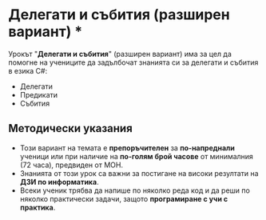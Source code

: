 # Делегати и събития (разширен вариант) *

Урокът "**Делегати и събития**" (разширен вариант) има за цел да помогне на учениците да задълбочат знанията си за делегати и събития в езика C#:
 - Делегати
 - Предикати
 - Събития

## Методически указания
  - Този вариант на темата е **препоръчителен** за **по-напреднали** ученици или при наличие на **по-голям брой часове** от минималния (72 часа), предвиден от МОН.
  - Знанията от този урок са важни за постигане на високи резултати на **ДЗИ по информатика**.
  - Всеки ученик трябва да напише по няколко реда код и да реши по няколко практически задачи, защото **програмиране с учи с практика**.
